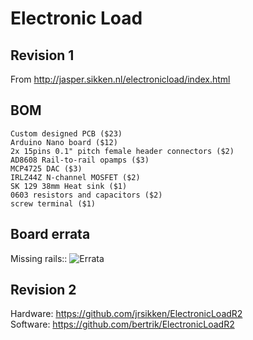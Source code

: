 # Electronic Load

## Revision 1

From http://jasper.sikken.nl/electronicload/index.html

## BOM
```
Custom designed PCB ($23)
Arduino Nano board ($12)
2x 15pins 0.1" pitch female header connectors ($2)
AD8608 Rail-to-rail opamps ($3)
MCP4725 DAC ($3)
IRLZ44Z N-channel MOSFET ($2)
SK 129 38mm Heat sink ($1)
0603 resistors and capacitors ($2)
screw terminal ($1)
```

## Board errata

Missing rails::
![Errata](/images/PCBFixesRevision1.png)

## Revision 2

Hardware: https://github.com/jrsikken/ElectronicLoadR2  
Software: https://github.com/bertrik/ElectronicLoadR2


